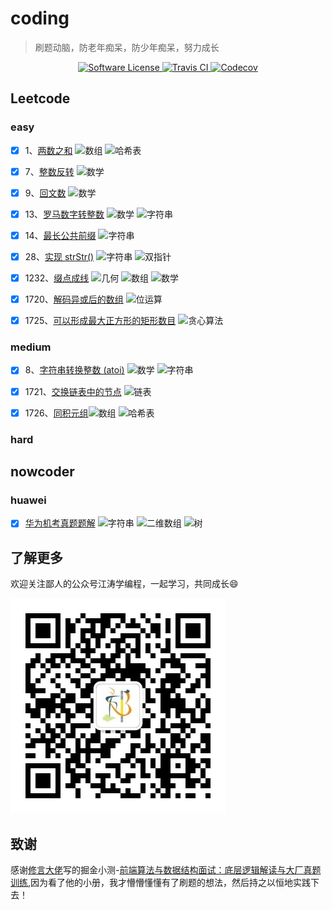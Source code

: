 # coding

> 刷题动脑，防老年痴呆，防少年痴呆，努力成长

<p align="center">
  <a href="LICENSE">
    <img src="https://img.shields.io/badge/license-MIT-brightgreen.svg?style=flat-square" alt="Software License" />
  </a>
  <a href="https://travis-ci.com/github/ataola/coding" target="_blank" rel="noopener noreferrer">
    <img alt="Travis CI" src="https://img.shields.io/travis/ataola/coding.svg">
  </a>
  <a href="https://codecov.io/gh/ataola/coding" target="_blank" rel="noopener noreferrer">
    <img alt="Codecov" src="https://img.shields.io/codecov/c/github/ataola/coding.svg">
  </a>
</p>

## Leetcode

### easy

- [x] 1、[两数之和](./note/leetcode/1-two-sum.md) ![数组](https://img.shields.io/badge/-数组-blue) ![哈希表](https://img.shields.io/badge/-哈希表-blue)

- [x] 7、[整数反转](./note/leetcode/7-reverse-integer.md) ![数学](https://img.shields.io/badge/-数学-blue)

- [x] 9、[回文数](./note/leetcode/9-palindrome-number.md) ![数学](https://img.shields.io/badge/-数学-blue)

- [x] 13、[罗马数字转整数](./note/leetcode/13-roman-to-integer.md) ![数学](https://img.shields.io/badge/-数学-blue) ![字符串](https://img.shields.io/badge/-字符串-blue)

- [x] 14、[最长公共前缀](./note/leetcode/14-longest-common-prefix.md) ![字符串](https://img.shields.io/badge/-字符串-blue)

- [x] 28、[实现 strStr()](./note/leetcode/28-implement-strstr.md) ![字符串](https://img.shields.io/badge/-字符串-blue) ![双指针](https://img.shields.io/badge/-双指针-blue)

- [x] 1232、[缀点成线](./note/leetcode/1232-check-if-it-is-a-straight-line.md) ![几何](https://img.shields.io/badge/-几何-blue) ![数组](https://img.shields.io/badge/-数组-blue) ![数学](https://img.shields.io/badge/-数学-blue)

- [x] 1720、[解码异或后的数组](./note/leetcode/1720-decode-xored-array.md) ![位运算](https://img.shields.io/badge/-位运算-blue)

- [x] 1725、[可以形成最大正方形的矩形数目](./note/leetcode/5653-number-of-rectangles-that-can-form-the-largest-square.md) ![贪心算法](https://img.shields.io/badge/-贪心算法-blue)

### medium

- [x] 8、[字符串转换整数 (atoi)](./note/leetcode/8-string-to-integer-atoi.md) ![数学](https://img.shields.io/badge/-数学-blue) ![字符串](https://img.shields.io/badge/-字符串-blue)

- [x] 1721、[交换链表中的节点](./note/leetcode/1721-swapping-nodes-in-a-linked-list.md) ![链表](https://img.shields.io/badge/-链表-blue)

- [x] 1726、[同积元组](./note/leetcode/1726-tuple-with-same-product.md)![数组](https://img.shields.io/badge/-数组-blue) ![哈希表](https://img.shields.io/badge/-哈希表-blue)

### hard

## nowcoder

### huawei

- [x] [华为机考真题题解](./note/nowcoder/huawei/exam.md) ![字符串](https://img.shields.io/badge/-字符串-blue) ![二维数组](https://img.shields.io/badge/-二维数组-blue) ![树](https://img.shields.io/badge/-树-blue)

## 了解更多

欢迎关注鄙人的公众号江涛学编程，一起学习，共同成长:smile:

![](img/qrcode.jpg)

## 致谢

感谢[修言大佬](https://juejin.cn/user/2400989094885495)写的掘金小测-[前端算法与数据结构面试：底层逻辑解读与大厂真题训练](https://juejin.cn/book/6844733800300150797),因为看了他的小册，我才懵懵懂懂有了刷题的想法，然后持之以恒地实践下去！
